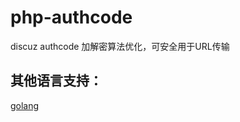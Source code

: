 # php-authcode
discuz authcode 加解密算法优化，可安全用于URL传输

## 其他语言支持：
[golang](https://github.com/a328496647/php-authcode)
